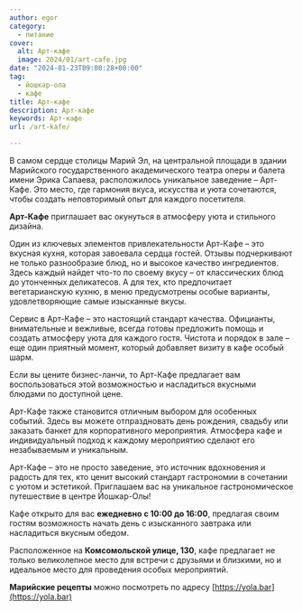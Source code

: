 ```yaml
---
author: egor
category:
  - питание
cover:
  alt: Арт-кафе
  image: 2024/01/art-cafe.jpg
date: "2024-01-23T09:00:28+00:00"
tag:
  - йошкар-ола
  - кафе
title: Арт-кафе
description: Арт-кафе
keywords: Арт-кафе
url: /art-kafe/

---
```

В самом сердце столицы Марий Эл, на центральной площади в здании Марийского государственного академического театра оперы и балета имени Эрика Сапаева, расположилось уникальное заведение – Арт-Кафе. Это место, где гармония вкуса, искусства и уюта сочетаются, чтобы создать неповторимый опыт для каждого посетителя.

**Арт-Кафе** приглашает вас окунуться в атмосферу уюта и стильного дизайна.

Один из ключевых элементов привлекательности Арт-Кафе – это вкусная кухня, которая завоевала сердца гостей. Отзывы подчеркивают не только разнообразие блюд, но и высокое качество ингредиентов. Здесь каждый найдет что-то по своему вкусу – от классических блюд до утонченных деликатесов. А для тех, кто предпочитает вегетарианскую кухню, в меню предусмотрены особые варианты, удовлетворяющие самые изысканные вкусы.

Сервис в Арт-Кафе – это настоящий стандарт качества. Официанты, внимательные и вежливые, всегда готовы предложить помощь и создать атмосферу уюта для каждого гостя. Чистота и порядок в зале – еще один приятный момент, который добавляет визиту в кафе особый шарм.

Если вы цените бизнес-ланчи, то Арт-Кафе предлагает вам воспользоваться этой возможностью и насладиться вкусными блюдами по доступной цене.

Арт-Кафе также становится отличным выбором для особенных событий. Здесь вы можете отпраздновать день рождения, свадьбу или заказать банкет для корпоративного мероприятия. Атмосфера кафе и индивидуальный подход к каждому мероприятию сделают его незабываемым и уникальным.

Арт-Кафе – это не просто заведение, это источник вдохновения и радость для тех, кто ценит высокий стандарт гастрономии в сочетании с уютом и эстетикой. Приглашаем вас на уникальное гастрономическое путешествие в центре Йошкар-Олы!

Кафе открыто для вас **ежедневно с 10:00 до 16:00**, предлагая своим гостям возможность начать день с изысканного завтрака или насладиться вкусным обедом.

Расположенное на **Комсомольской улице, 130**, кафе предлагает не только великолепное место для встречи с друзьями и близкими, но и идеальное место для проведения особых мероприятий.

**Марийские рецепты** можно посмотреть по адресу [https://yola.bar](https://yola.bar)
